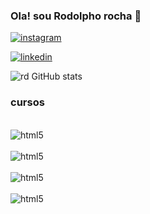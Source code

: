 ### Ola! sou Rodolpho rocha 👋


[![instagram](https://img.shields.io/badge/Instagram-E4405F?style=for-the-badge&logo=instagram&logoColor=white)](https://www.instagram.com/rdihego_?igsh=MWpzb2hld2ZhODFoMA%3D%3D&utm_source=qr)

[![linkedin](https://img.shields.io/badge/LinkedIn-0077B5?style=for-the-badge&logo=linkedin&logoColor=white)](https://www.linkedin.com/in/rodolpho-dihego-4b8249291?utm_source=share&utm_campaign=share_via&utm_content=profile&utm_medium=ios_app)

![rd GitHub stats](https://github-readme-stats.vercel.app/api?username=rodolphodihego&show_icons=true&theme=dracula)

### cursos 

<div style="display: inline_black"><br/>
<img align="center" alt="html5" src="https://img.shields.io/badge/HTML-239120?style=for-the-badge&logo=html5&logoColor=white" />
</div>
<div style="display: inline_black"><br/>
<img align="center" alt="html5" src="https://img.shields.io/badge/CSS-239120?&style=for-the-badge&logo=css3&logoColor=white" />
</div>
<div style="display: inline_black"><br/>
<img align="center" alt="html5" src="https://img.shields.io/badge/Python-3776AB?style=for-the-badge&logo=python&logoColor=white" />
</div>
<div style="display: inline_black"><br/>
<img align="center" alt="html5" src="https://img.shields.io/badge/Java-ED8B00?style=for-the-badge&logo=openjdk&logoColor=white" />
</div>
